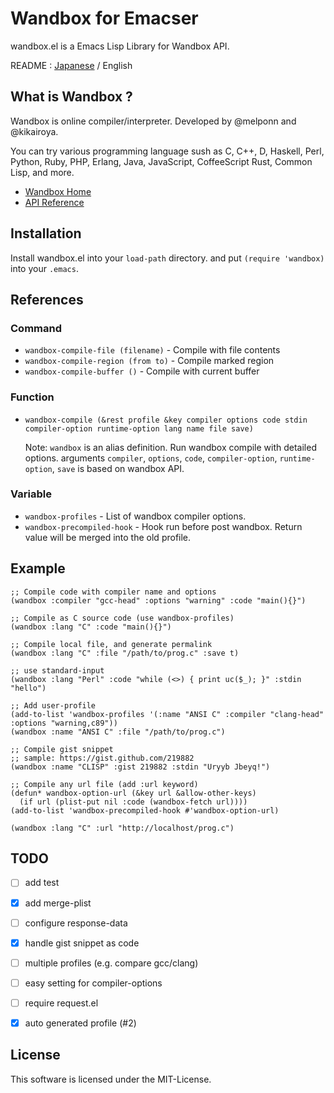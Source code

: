 Wandbox for Emacser
===================

wandbox.el is a Emacs Lisp Library for Wandbox API.

README : [Japanese](README.ja.md) / English


What is Wandbox ?
-----------------

Wandbox is online compiler/interpreter.
Developed by @melponn and @kikairoya.

You can try various programming language sush as C, C++, D, Haskell,
Perl, Python, Ruby, PHP, Erlang, Java, JavaScript, CoffeeScript Rust,
Common Lisp, and more.

* [Wandbox Home](http://melpon.org/wandbox/)
* [API Reference](https://github.com/melpon/wandbox/blob/master/kennel2/API.rst)


Installation
------------

Install wandbox.el into your `load-path` directory.
and put `(require 'wandbox)` into your `.emacs`.


References
----------

### Command

* `wandbox-compile-file (filename)`  - Compile with file contents
* `wandbox-compile-region (from to)` - Compile marked region
* `wandbox-compile-buffer ()`        - Compile with current buffer

### Function

* `wandbox-compile (&rest profile &key compiler options code stdin compiler-option runtime-option lang name file save)`

  Note: `wandbox` is an alias definition.
  Run wandbox compile with detailed options.
  arguments `compiler`, `options`, `code`, `compiler-option`, `runtime-option`,
  `save` is based on wandbox API.

### Variable

* `wandbox-profiles` - List of wandbox compiler options.
* `wandbox-precompiled-hook` - Hook run before post wandbox. Return value will be merged into the old profile.


Example
-------

```elisp
;; Compile code with compiler name and options
(wandbox :compiler "gcc-head" :options "warning" :code "main(){}")
```

```elisp
;; Compile as C source code (use wandbox-profiles)
(wandbox :lang "C" :code "main(){}")
```

```elisp
;; Compile local file, and generate permalink
(wandbox :lang "C" :file "/path/to/prog.c" :save t)
```

```elisp
;; use standard-input
(wandbox :lang "Perl" :code "while (<>) { print uc($_); }" :stdin "hello")
```

```elisp
;; Add user-profile
(add-to-list 'wandbox-profiles '(:name "ANSI C" :compiler "clang-head" :options "warning,c89"))
(wandbox :name "ANSI C" :file "/path/to/prog.c")
```

```elisp
;; Compile gist snippet
;; sample: https://gist.github.com/219882
(wandbox :name "CLISP" :gist 219882 :stdin "Uryyb Jbeyq!")
```

```elisp
;; Compile any url file (add :url keyword)
(defun* wandbox-option-url (&key url &allow-other-keys)
  (if url (plist-put nil :code (wandbox-fetch url))))
(add-to-list 'wandbox-precompiled-hook #'wandbox-option-url)

(wandbox :lang "C" :url "http://localhost/prog.c")
```


TODO
----

- [ ] add test
- [x] add merge-plist
- [ ] configure response-data
- [x] handle gist snippet as code
- [ ] multiple profiles (e.g. compare gcc/clang)
- [ ] easy setting for compiler-options
- [ ] require request.el
- [x] auto generated profile (#2)


License
-------

This software is licensed under the MIT-License.
